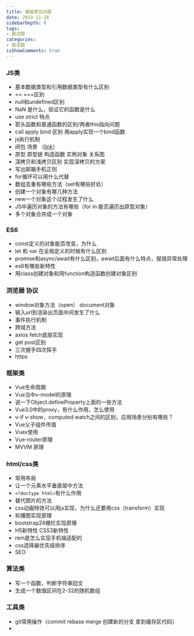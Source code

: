 ```yaml
---
title: 基础常见问题
date: 2019-11-28
sidebarDepth: 0
tags:
- 面试题
categories:
- 面试题
isShowComments: true
---
```


### JS类
+ 基本数据类型和引用数据类型有什么区别
+ == ===区别
+ null和undefined区别
+ NaN 是什么，验证它的函数是什么
+ use strict 特点
+ 箭头函数和普通函数的区别/两者this指向问题
+ call apply bind 区别 用apply实现一个bind函数
+ js执行机制
+ 闭包 场景 （[link](/system/javascript/closure.html)）
+ 原型 原型链 构造函数 实例对象 关系图
+ 深拷贝和浅拷贝区别 实现深拷贝的方案
+ 写出邮箱手机正则
+ for循环可以用什么代替
+ 数组去重有哪些方法（set有哪些好处）
+ 创建一个对象有哪几种方法
+ new一个对象这个过程发生了什么
+ JS中遍历对象的方法有哪些（for in 能否遍历出原型对象）
+ 多个对象合并成一个对象

### ES6
+ const定义的对象能否改变，为什么
+ let 和 var 在全局定义的时候有什么区别
+ promise和async/await有什么区别，await后面有什么特点，报错异常处理
+ es6有哪些新特性
+ 用class创建对象和用function构造函数创建对象区别

### 浏览器 协议
+ window对象方法（open） document对象
+ 输入url到渲染出页面中间发生了什么
+ 事件执行机制
+ 跨域方法
+ axios fetch底层实现
+ get post区别
+ 三次握手四次挥手
+ https

### 框架类
+ Vue生命周期
+ Vue当中v-model的原理
+ 说一下Object.defineProperty上面的一些方法
+ Vue3.0中的proxy，有什么作用，怎么使用
+ v-if v-show，computed watch之间的区别，应用场景分别有哪些？
+ Vue父子组件传值
+ Vuex使用
+ Vue-router原理
+ MVVM 原理


### html/css类
+ 常用布局
+ 让一个元素水平垂直居中方法
+ `<!doctype html>`有什么作用
+ 替代图片的方法
+ css动画特效可以用js实现，为什么还要用css（transform）实现
+ 轮播图实现原理
+ bootstrap24栅栏实现原理
+ H5新特性 CSS3新特性
+ rem是怎么实现手机端适配的
+ css选择器优先级排序
+ SEO

### 算法类
+ 写一个函数，判断字符串回文
+ 生成一个数值区间在2-32的随机数组

### 工具类
+ git常用操作（commit rebase merge 创建新的分支 拿到缓存区代码）
+ 